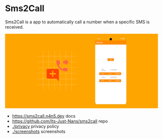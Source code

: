 # Sms2Call

Sms2Call is a app to automatically call a number when a specific SMS is received.

![Cover](./images/cover.png)

- <https://sms2call.n4n5.dev> docs
- <https://github.com/Its-Just-Nans/sms2call> repo
- [./privacy](./privacy.md) privacy policy
- [./screenshots](./screenshots.md) screenshots
